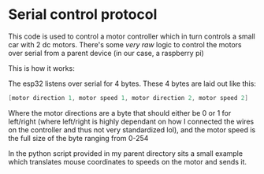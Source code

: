 # Serial control protocol

This code is used to control a motor controller which in turn controls a small car with 2 dc motors.
There's some *very raw* logic to control the motors over serial from a parent device (in our case, a raspberry pi)

This is how it works:

The esp32 listens over serial for 4 bytes. These 4 bytes are laid out like this:

```C
[motor direction 1, motor speed 1, motor direction 2, motor speed 2]
```

Where the motor directions are a byte that should either be 0 or 1 for left/right (where left/right is highly dependant on how I connected the wires on the controller and thus not very standardized lol), and the motor speed is the full size of the byte ranging from 0-254

In the python script provided in my parent directory sits a small example which translates mouse coordinates to speeds on the motor and sends it.